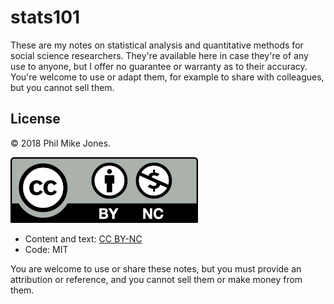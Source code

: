 # stats101

These are my notes on statistical analysis and quantitative methods for social science researchers.
They're available here in case they're of any use to anyone, but I offer no guarantee or warranty as to their accuracy.
You're welcome to use or adapt them, for example to share with colleagues, but you cannot sell them.


## License

&copy; 2018 Phil Mike Jones.

![CC BY-NC](cc-by-nc.png)

- Content and text: [CC BY-NC](https://creativecommons.org/licenses/by-nc/4.0/)
- Code: MIT

You are welcome to use or share these notes, but you must provide an attribution or reference, and you cannot sell them or make money from them.
